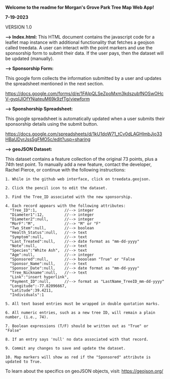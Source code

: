 **Welcome to the readme for Morgan's Grove Park Tree Map Web App!**

**7-19-2023**

VERSION 1.0


**--> Index.html:**
This HTML document contains the javascript code for a leaflet map instance with additional functionality that fetches a geojson called treedata. A user can interact with the point markers and use the sponsorship form to submit their data. If the user pays, then the dataset will be updated (manually).


**--> Sponsorship Form:**

This google form collects the information submitted by a user and updates the spreadsheet mentioned in the next section.

https://docs.google.com/forms/d/e/1FAIpQLSeZpoMxm3kdszubfNOSwOHcV-gypIJlOfYNjateuM69k9zfTg/viewform


**--> Sponshorship Spreadsheet:**

This google spreadsheet is automatically updated when a user submits their sponsorship details using the submit button.

https://docs.google.com/spreadsheets/d/1kU1doW71_tCv0dLAGHlmbJjo33HBaUDyrJssSgFMO5c/edit?usp=sharing


**--> geoJSON Dataset:**

This dataset contains a feature collection of the original 73 points, plus a 74th test point.
To manually add a new feature, contact the developer, Rachel Pierce, or continue with the following instructions:

    1. While in the github web interface, click on treedata.geojson.
    
    2. Click the pencil icon to edit the dataset.
    
    3. Find the Tree_ID associated with the new sponsorship.

    4. Each record appears with the following attributes: 
      "Tree_ID":1,            //--> integer
      "Diameter1":12,         //--> integer
      "Diameter2":null,       //--> integer
      "MorF":"M",             //--> "M" or "F"
      "Two_Stem":null,        //--> boolean
      "Health_Status":null,   //--> text    
      "Symptom":null,         //--> text
      "Last_Treated":null,    //--> date format as "mm-dd-yyyy"
      "Note":null,            //--> text
      "Species":"White Ash",  //--> text
      "Age":null,             //--> integer
      "Sponsored":null,       //--> booolean "True" or "False
      "Sponsor_Name":null,    //--> text
      "Sponsor_Date":null,    //--> date format as "mm-dd-yyyy"
      "Tree_Nickname":null,   //--> text
      "Link":"insert hyperlink",
      "Payment_ID":null,      //--> format as "LastName_TreeID_mm-dd-yyyy"
      "Longitude":-77.82096667,
      "Latitude":39.4211,
      "Individuals":1
    
    5. All text based entries must be wrapped in double quotation marks.

    6. All numeric entries, such as a new tree ID, will remain a plain number, (i.e., 74).

    7. Boolean expressions (T/F) should be written out as "True" or "False"

    8. If an entry says 'null' no data associated with that record.

    9. Commit any changes to save and update the dataset.

    10. Map markers will show as red if the "Sponsored" attribute is updated to True.
    

To learn about the specifics on geoJSON objects, visit: https://geojson.org/
